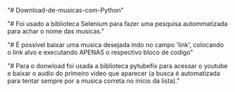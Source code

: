 "# Download-de-musicas-com-Python"

"# Foi usado a biblioteca Selenium para fazer uma pesquisa autommatizada para achar o nome das musicas."

"# É possivel baixar uma musica desejada indo no campo 'link', colocando o link alvo e executando APENAS o respectivo bloco de codigo"

"# Para o donwload foi usada a biblioteca pytubefix para acessar o youtube e baixar o audio do primeiro video que aparecer (a busca é automatizada para tentar sempre por a musica correta no inicio da lista)."

